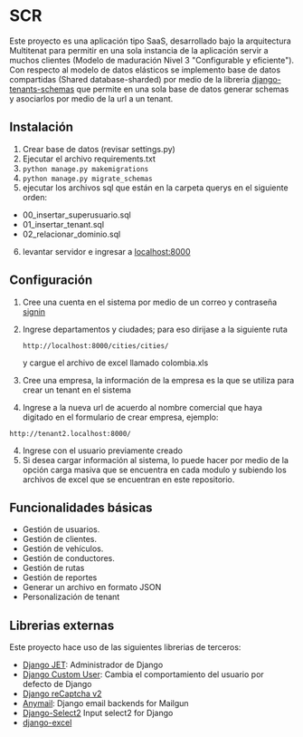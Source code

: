 SCR
================================

Este proyecto es una aplicación tipo SaaS, desarrollado bajo la arquitectura Multitenat para permitir en una sola instancia de la aplicación servir a muchos clientes (Modelo de maduración Nivel 3 "Configurable y eficiente"). Con respecto al modelo de datos elásticos se implemento base de datos compartidas (Shared database-sharded) por medio de la libreria [django-tenants-schemas](https://github.com/bernardopires/django-tenant-schemas) que permite en una sola base de datos generar schemas y asociarlos por medio de la url a un tenant.

Instalación
------------

1. Crear base de datos (revisar settings.py)
2. Ejecutar el archivo requirements.txt
3. ``python manage.py makemigrations``
4. ``python manage.py migrate_schemas``
5. ejecutar los archivos sql que están en la carpeta querys en el siguiente orden:

  * 00_insertar_superusuario.sql
  * 01_insertar_tenant.sql
  * 02_relacionar_dominio.sql
  

 6. levantar servidor e ingresar a [localhost:8000](http://localhost:8000/)


Configuración
------------
1. Cree una cuenta en el sistema por medio de un correo y contraseña [signin](http://localhost:8000/signup)
2. Ingrese departamentos y ciudades; para eso dirijase a la siguiente ruta 

   ``http://localhost:8000/cities/cities/``
   
   y cargue el archivo de excel llamado colombia.xls

2. Cree una empresa, la información de la empresa es la que se utiliza para crear un tenant en el sistema
3. Ingrese a la nueva url de acuerdo al nombre comercial que haya digitado en el formulario de crear empresa, ejemplo:

  ``http://tenant2.localhost:8000/``
  
4. Ingrese con el usuario previamente creado
5. Si desea cargar información al sistema, lo puede hacer por medio de la opción carga masiva que se encuentra en cada modulo y subiendo los archivos de excel que se encuentran en este repositorio.

Funcionalidades básicas
------------

* Gestión de usuarios.
* Gestión de clientes.
* Gestión de vehículos.
* Gestión de conductores.
* Gestión de rutas
* Gestión de reportes
* Generar un archivo en formato JSON
* Personalización de tenant

Librerias externas
------------
Este proyecto hace uso de las siguientes librerias de terceros:

* [Django JET](https://github.com/geex-arts/django-jet): Administrador de Django
* [Django Custom User](https://github.com/jcugat/django-custom-user): Cambia el comportamiento del usuario por defecto de Django
* [Django reCaptcha v2](https://github.com/kbytesys/django-recaptcha2)
* [Anymail](https://github.com/anymail/django-anymail): Django email backends for Mailgun
* [Django-Select2](https://github.com/applegrew/django-select2) Input select2 for Django
* [django-excel](https://github.com/pyexcel/django-excel)
